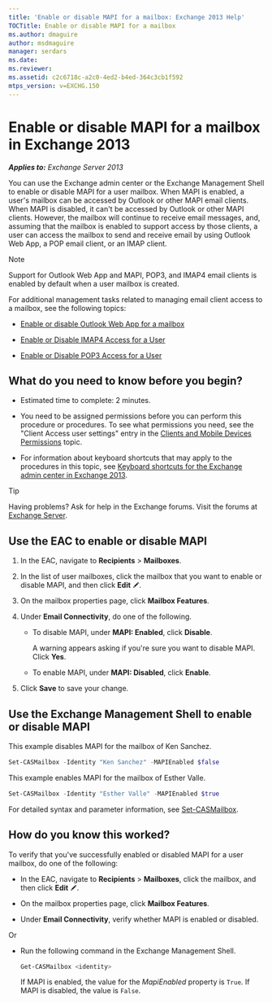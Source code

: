 ```yaml
---
title: 'Enable or disable MAPI for a mailbox: Exchange 2013 Help'
TOCTitle: Enable or disable MAPI for a mailbox
ms.author: dmaguire
author: msdmaguire
manager: serdars
ms.date:
ms.reviewer:
ms.assetid: c2c6718c-a2c0-4ed2-b4ed-364c3cb1f592
mtps_version: v=EXCHG.150
---
```


# Enable or disable MAPI for a mailbox in Exchange 2013

_**Applies to:** Exchange Server 2013_

You can use the Exchange admin center or the Exchange Management Shell to enable or disable MAPI for a user mailbox. When MAPI is enabled, a user's mailbox can be accessed by Outlook or other MAPI email clients. When MAPI is disabled, it can't be accessed by Outlook or other MAPI clients. However, the mailbox will continue to receive email messages, and, assuming that the mailbox is enabled to support access by those clients, a user can access the mailbox to send and receive email by using Outlook Web App, a POP email client, or an IMAP client.

> [!NOTE]
> Support for Outlook Web App and MAPI, POP3, and IMAP4 email clients is enabled by default when a user mailbox is created.

For additional management tasks related to managing email client access to a mailbox, see the following topics:

- [Enable or disable Outlook Web App for a mailbox](enable-or-disable-outlook-web-app-exchange-2013-help.md)

- [Enable or Disable IMAP4 Access for a User](https://technet.microsoft.com/library/a685fae4-b6f1-42fe-8bdc-5f99f9617799.aspx)

- [Enable or Disable POP3 Access for a User](https://technet.microsoft.com/library/57e12f07-3b14-45bd-9a82-e6032d14214f.aspx)

## What do you need to know before you begin?

- Estimated time to complete: 2 minutes.

- You need to be assigned permissions before you can perform this procedure or procedures. To see what permissions you need, see the "Client Access user settings" entry in the [Clients and Mobile Devices Permissions](https://technet.microsoft.com/library/57eca42a-5a7f-4c65-89f0-7a84f2dbea19.aspx) topic.

- For information about keyboard shortcuts that may apply to the procedures in this topic, see [Keyboard shortcuts for the Exchange admin center in Exchange 2013](keyboard-shortcuts-in-the-exchange-admin-center-2013-help.md).

> [!TIP]
> Having problems? Ask for help in the Exchange forums. Visit the forums at [Exchange Server](https://go.microsoft.com/fwlink/p/?linkId=60612).

## Use the EAC to enable or disable MAPI

1. In the EAC, navigate to **Recipients** \> **Mailboxes**.

2. In the list of user mailboxes, click the mailbox that you want to enable or disable MAPI, and then click **Edit** ![Edit icon](images/ITPro_EAC_EditIcon.gif).

3. On the mailbox properties page, click **Mailbox Features**.

4. Under **Email Connectivity**, do one of the following.

   - To disable MAPI, under **MAPI: Enabled**, click **Disable**.

     A warning appears asking if you're sure you want to disable MAPI. Click **Yes**.

   - To enable MAPI, under **MAPI: Disabled**, click **Enable**.

5. Click **Save** to save your change.

## Use the Exchange Management Shell to enable or disable MAPI

This example disables MAPI for the mailbox of Ken Sanchez.

```powershell
Set-CASMailbox -Identity "Ken Sanchez" -MAPIEnabled $false
```

This example enables MAPI for the mailbox of Esther Valle.

```powershell
Set-CASMailbox -Identity "Esther Valle" -MAPIEnabled $true
```

For detailed syntax and parameter information, see [Set-CASMailbox](https://technet.microsoft.com/library/ff7d4dc5-755e-4005-a0a3-631eed3f9b3b.aspx).

## How do you know this worked?

To verify that you've successfully enabled or disabled MAPI for a user mailbox, do one of the following:

- In the EAC, navigate to **Recipients** \> **Mailboxes**, click the mailbox, and then click **Edit** ![Edit icon](images/ITPro_EAC_EditIcon.gif).

- On the mailbox properties page, click **Mailbox Features**.

- Under **Email Connectivity**, verify whether MAPI is enabled or disabled.

Or

- Run the following command in the Exchange Management Shell.

  ```powershell
  Get-CASMailbox <identity>
  ```

    If MAPI is enabled, the value for the _MapiEnabled_ property is `True`. If MAPI is disabled, the value is `False`.
